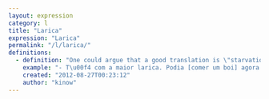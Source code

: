 ```yaml
---
layout: expression
category: l
title: "Larica"
expression: "Larica"
permalink: "/l/larica/"
definitions:
  - definition: "One could argue that a good translation is \"starvation\", but this word became popular with the pot-heads. It is the same as \"munchies\". You can use it while you are with some lads in a pub, but you can''t use it in a formal business meeting."
    example: "- T\u00f4 com a maior larica. Podia [comer um boi] agora."
    created: "2012-08-27T00:23:12"
    author: "kinow"
---
```

